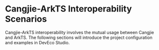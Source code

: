 # Cangjie-ArkTS Interoperability Scenarios

Cangjie-ArkTS interoperability involves the mutual usage between Cangjie and ArkTS. The following sections will introduce the project configuration and examples in DevEco Studio.